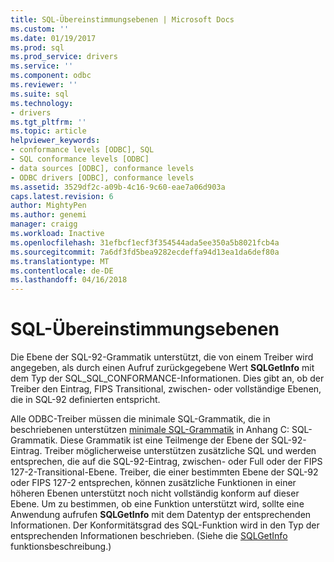 ```yaml
---
title: SQL-Übereinstimmungsebenen | Microsoft Docs
ms.custom: ''
ms.date: 01/19/2017
ms.prod: sql
ms.prod_service: drivers
ms.service: ''
ms.component: odbc
ms.reviewer: ''
ms.suite: sql
ms.technology:
- drivers
ms.tgt_pltfrm: ''
ms.topic: article
helpviewer_keywords:
- conformance levels [ODBC], SQL
- SQL conformance levels [ODBC]
- data sources [ODBC], conformance levels
- ODBC drivers [ODBC], conformance levels
ms.assetid: 3529df2c-a09b-4c16-9c60-eae7a06d903a
caps.latest.revision: 6
author: MightyPen
ms.author: genemi
manager: craigg
ms.workload: Inactive
ms.openlocfilehash: 31efbcf1ecf3f354544ada5ee350a5b8021fcb4a
ms.sourcegitcommit: 7a6df3fd5bea9282ecdeffa94d13ea1da6def80a
ms.translationtype: MT
ms.contentlocale: de-DE
ms.lasthandoff: 04/16/2018
---
```

# <a name="sql-conformance-levels"></a>SQL-Übereinstimmungsebenen
Die Ebene der SQL-92-Grammatik unterstützt, die von einem Treiber wird angegeben, als durch einen Aufruf zurückgegebene Wert **SQLGetInfo** mit dem Typ der SQL_SQL_CONFORMANCE-Informationen. Dies gibt an, ob der Treiber den Eintrag, FIPS Transitional, zwischen- oder vollständige Ebenen, die in SQL-92 definierten entspricht.  
  
 Alle ODBC-Treiber müssen die minimale SQL-Grammatik, die in beschriebenen unterstützen [minimale SQL-Grammatik](../../../odbc/reference/appendixes/sql-minimum-grammar.md) in Anhang C: SQL-Grammatik. Diese Grammatik ist eine Teilmenge der Ebene der SQL-92-Eintrag. Treiber möglicherweise unterstützen zusätzliche SQL und werden entsprechen, die auf die SQL-92-Eintrag, zwischen- oder Full oder der FIPS 127-2-Transitional-Ebene. Treiber, die einer bestimmten Ebene der SQL-92 oder FIPS 127-2 entsprechen, können zusätzliche Funktionen in einer höheren Ebenen unterstützt noch nicht vollständig konform auf dieser Ebene. Um zu bestimmen, ob eine Funktion unterstützt wird, sollte eine Anwendung aufrufen **SQLGetInfo** mit dem Datentyp der entsprechenden Informationen. Der Konformitätsgrad des SQL-Funktion wird in den Typ der entsprechenden Informationen beschrieben. (Siehe die [SQLGetInfo](../../../odbc/reference/syntax/sqlgetinfo-function.md) funktionsbeschreibung.)

